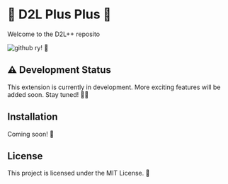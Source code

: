 # 🌙 D2L Plus Plus 🌙

Welcome to the D2L++ reposito

![github](https://github.com/user-attachments/assets/2a4bf591-957e-49b5-b0e8-86236cb4d310)
ry! 🚀

## ⚠️ Development Status
This extension is currently in development. More exciting features will be added soon. Stay tuned! 🔧🔜

## Installation
Coming soon! 🚧

## License
This project is licensed under the MIT License. 📜

